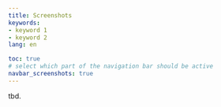 ```yaml
---
title: Screenshots
keywords:
- keyword 1
- keyword 2
lang: en

toc: true
# select which part of the navigation bar should be active
navbar_screenshots: true
---
```


tbd.


